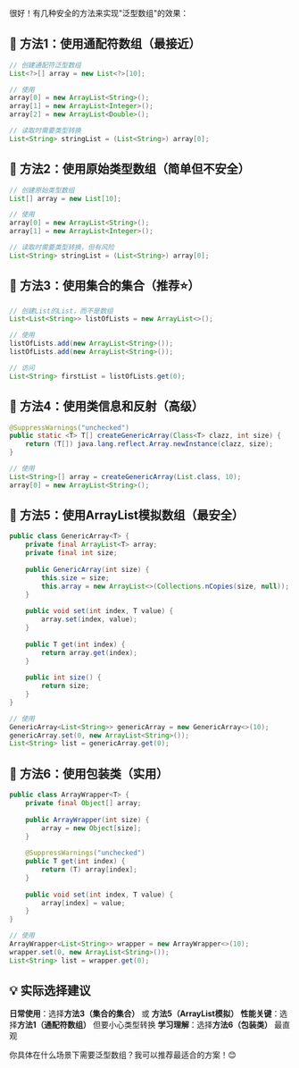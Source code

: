 很好！有几种安全的方法来实现"泛型数组"的效果：

## 🎯 方法1：使用通配符数组（最接近）

```java
// 创建通配符泛型数组
List<?>[] array = new List<?>[10];

// 使用
array[0] = new ArrayList<String>();
array[1] = new ArrayList<Integer>();
array[2] = new ArrayList<Double>();

// 读取时需要类型转换
List<String> stringList = (List<String>) array[0];
```

## 🎯 方法2：使用原始类型数组（简单但不安全）

```java
// 创建原始类型数组
List[] array = new List[10];

// 使用
array[0] = new ArrayList<String>();
array[1] = new ArrayList<Integer>();

// 读取时需要类型转换，但有风险
List<String> stringList = (List<String>) array[0];
```

## 🎯 方法3：使用集合的集合（推荐⭐）

```java
// 创建List的List，而不是数组
List<List<String>> listOfLists = new ArrayList<>();

// 使用
listOfLists.add(new ArrayList<String>());
listOfLists.add(new ArrayList<String>());

// 访问
List<String> firstList = listOfLists.get(0);
```

## 🎯 方法4：使用类信息和反射（高级）

```java
@SuppressWarnings("unchecked")
public static <T> T[] createGenericArray(Class<T> clazz, int size) {
    return (T[]) java.lang.reflect.Array.newInstance(clazz, size);
}

// 使用
List<String>[] array = createGenericArray(List.class, 10);
array[0] = new ArrayList<String>();
```

## 🎯 方法5：使用ArrayList模拟数组（最安全）

```java
public class GenericArray<T> {
    private final ArrayList<T> array;
    private final int size;
    
    public GenericArray(int size) {
        this.size = size;
        this.array = new ArrayList<>(Collections.nCopies(size, null));
    }
    
    public void set(int index, T value) {
        array.set(index, value);
    }
    
    public T get(int index) {
        return array.get(index);
    }
    
    public int size() {
        return size;
    }
}

// 使用
GenericArray<List<String>> genericArray = new GenericArray<>(10);
genericArray.set(0, new ArrayList<String>());
List<String> list = genericArray.get(0);
```

## 🎯 方法6：使用包装类（实用）

```java
public class ArrayWrapper<T> {
    private final Object[] array;
    
    public ArrayWrapper(int size) {
        array = new Object[size];
    }
    
    @SuppressWarnings("unchecked")
    public T get(int index) {
        return (T) array[index];
    }
    
    public void set(int index, T value) {
        array[index] = value;
    }
}

// 使用
ArrayWrapper<List<String>> wrapper = new ArrayWrapper<>(10);
wrapper.set(0, new ArrayList<String>());
List<String> list = wrapper.get(0);
```

## 💡 实际选择建议

**日常使用**：选择**方法3（集合的集合）** 或 **方法5（ArrayList模拟）**
**性能关键**：选择**方法1（通配符数组）** 但要小心类型转换
**学习理解**：选择**方法6（包装类）** 最直观

你具体在什么场景下需要泛型数组？我可以推荐最适合的方案！😊